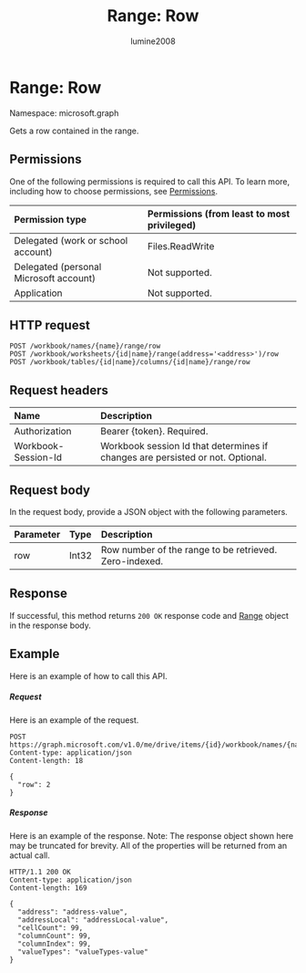 ﻿---
title: "Range: Row"
description: "Gets a row contained in the range."
author: "lumine2008"
localization_priority: Normal
ms.prod: "excel"
doc_type: apiPageType
---

# Range: Row

Namespace: microsoft.graph

Gets a row contained in the range.

## Permissions

One of the following permissions is required to call this API. To learn more, including how to choose permissions, see [Permissions](/graph/permissions-reference).

| Permission type                        | Permissions (from least to most privileged) |
| :------------------------------------- | :------------------------------------------ |
| Delegated (work or school account)     | Files.ReadWrite                             |
| Delegated (personal Microsoft account) | Not supported.                              |
| Application                            | Not supported.                              |

## HTTP request

<!-- { "blockType": "ignored" } -->

```http
POST /workbook/names/{name}/range/row
POST /workbook/worksheets/{id|name}/range(address='<address>')/row
POST /workbook/tables/{id|name}/columns/{id|name}/range/row

```

## Request headers

| Name                | Description                                                                    |
| :------------------ | :----------------------------------------------------------------------------- |
| Authorization       | Bearer {token}. Required.                                                      |
| Workbook-Session-Id | Workbook session Id that determines if changes are persisted or not. Optional. |

## Request body

In the request body, provide a JSON object with the following parameters.

| Parameter | Type  | Description                                            |
| :-------- | :---- | :----------------------------------------------------- |
| row       | Int32 | Row number of the range to be retrieved. Zero-indexed. |

## Response

If successful, this method returns `200 OK` response code and [Range](../resources/range.md) object in the response body.

## Example

Here is an example of how to call this API.

##### Request

Here is an example of the request.

<!--{
  "blockType": "request",
  "isComposable": true,
  "name": "range_row",
  "idempotent": true,
  "@type": "requestBodyResourceFor.range_row"
}-->

```http
POST https://graph.microsoft.com/v1.0/me/drive/items/{id}/workbook/names/{name}/range/row
Content-type: application/json
Content-length: 18

{
  "row": 2
}
```

##### Response

Here is an example of the response. Note: The response object shown here may be truncated for brevity. All of the properties will be returned from an actual call.

<!-- {
  "blockType": "response",
  "truncated": true,
  "@odata.type": "microsoft.graph.workbookRange"
} -->

```http
HTTP/1.1 200 OK
Content-type: application/json
Content-length: 169

{
  "address": "address-value",
  "addressLocal": "addressLocal-value",
  "cellCount": 99,
  "columnCount": 99,
  "columnIndex": 99,
  "valueTypes": "valueTypes-value"
}
```

<!-- uuid: 8fcb5dbc-d5aa-4681-8e31-b001d5168d79
2015-10-25 14:57:30 UTC -->

<!-- {
  "type": "#page.annotation",
  "description": "Range: Row",
  "keywords": "",
  "section": "documentation",
  "tocPath": ""
}-->

